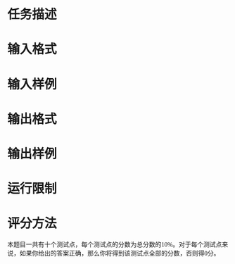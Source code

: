

# 任务描述

</span> 
</div>

# 输入格式

</span> 
</div>

# 输入样例



# 输出格式

</span> 
</div>

# 输出样例



# 运行限制

</span> 
</div>

# 评分方法

</span> 
</div>
<div>
<span style="font-family:&#34;">本题目一共有十个测试点，每个测试点的分数为总分数的10%。对于每个测试点来说，如果你给出的答案正确，那么你将得到该测试点全部的分数，否则得0分。</span> 
</div>
<div>
<span style="font-family:Verdana;"> </span> 
</div>
